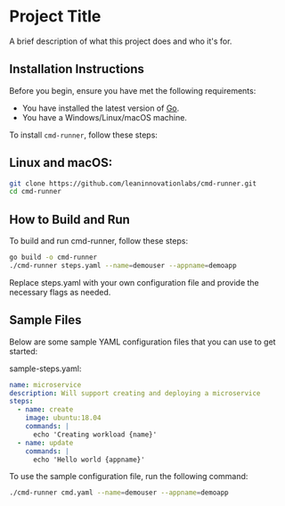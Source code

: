 # Project Title

A brief description of what this project does and who it's for.

## Installation Instructions

Before you begin, ensure you have met the following requirements:
* You have installed the latest version of [Go](https://golang.org/dl/).
* You have a Windows/Linux/macOS machine.

To install `cmd-runner`, follow these steps:

## Linux and macOS:
```bash
git clone https://github.com/leaninnovationlabs/cmd-runner.git
cd cmd-runner
```

## How to Build and Run
To build and run cmd-runner, follow these steps:


``` bash
go build -o cmd-runner
./cmd-runner steps.yaml --name=demouser --appname=demoapp
```

Replace steps.yaml with your own configuration file and provide the necessary flags as needed.


## Sample Files
Below are some sample YAML configuration files that you can use to get started:

sample-steps.yaml:

```yaml
name: microservice
description: Will support creating and deploying a microservice
steps:
  - name: create
    image: ubuntu:18.04
    commands: |
      echo 'Creating workload {name}'
  - name: update
    commands: |
      echo 'Hello world {appname}'
```

To use the sample configuration file, run the following command:

```bash
./cmd-runner cmd.yaml --name=demouser --appname=demoapp
```

